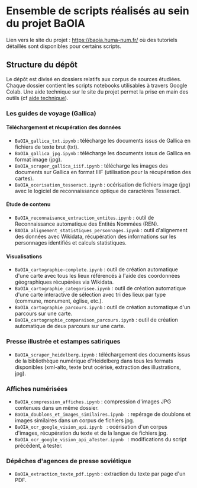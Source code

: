# Ensemble de scripts réalisés au sein du projet BaOIA

Lien vers le site du projet : https://baoia.huma-num.fr/ où des tutoriels détaillés sont disponibles pour certains scripts.


## Structure du dépôt

Le dépôt est divisé en dossiers relatifs aux corpus de sources étudiées. Chaque dossier contient les scripts notebooks utilisables à travers Google Colab. Une aide technique sur le site du projet permet la prise en main des outils (cf [aide technique](https://baoia.huma-num.fr/aide-technique/)).

### Les guides de voyage (Gallica)
#### Téléchargement et récupération des données
- ```BaOIA_gallica_txt.ipynb``` : télécharge les documents issus de Gallica en fichiers de texte brut (txt).
- ```BaOIA_gallica_jpg.ipynb``` : télécharge les documents issus de Gallica en format image (jpg).
- ```BaOIA_scraper_gallica_iiif.ipynb``` : télécharge les images des documents sur Gallica en format IIIF (utilisation pour la récupération des cartes).
- ```BaOIA_ocerisation_tesseract.ipynb``` : océrisation de fichiers image (jpg) avec le logiciel de reconnaissance optique de caractères Tesseract.

#### Étude de contenu
- ```BaOIA_reconnaisance_extraction_entites.ipynb``` : outil de Reconnaissance automatique des Entités Nommées (REN). 
- ```BAOIA_alignement_statistiques_personnages.ipynb``` : outil d'alignement des données avec Wikidata, récupération des informations sur les personnages identifiés et calculs statistiques.

#### Visualisations
- ```BaOIA_cartographie-complete.ipynb``` : outil de création automatique d'une carte avec tous les lieux référencés à l'aide des coordonnées géographiques récupérées via Wikidata.
- ```BaOIA_cartographie_categorisee.ipynb``` : outil de création automatique d'une carte interactive de sélection avec tri des lieux par type (commune, monument, église, etc.).
- ```BaOIA_cartographie_parcours.ipynb``` : outil de création automatique d'un parcours sur une carte.
- ```BaOIA_cartographie_comparaison_parcours.ipynb``` : outil de création automatique de deux parcours sur une carte.

### Presse illustrée et estampes satiriques
- ```BaOIA_scraper_heidelberg.ipynb``` : téléchargement des documents issus de la bibliothèque numérique d'Heidelberg dans tous les formats disponibles (xml-alto, texte brut océrisé, extraction des illustrations, jpg).

### Affiches numérisées
- ```BaOIA_compression_affiches.ipynb``` : compression d'images JPG contenues dans un même dossier.
- ```BaOIA_doublons_et_images_similaires.ipynb ``` : repérage de doublons et images similaires dans un corpus de fichiers jpg.
- ```BaOIA_ocr_google_vision_api.ipynb ``` : océrisation d'un corpus d'images, récupération du texte et de la langue de fichiers jpg.
- ```BaOIA_ocr_google_vision_api_aTester.ipynb ``` : modifications du script précédent, à tester.

### Dépêches d'agences de presse soviétique
- ```BaOIA_extraction_texte_pdf.ipynb``` : extraction du texte par page d'un PDF.
